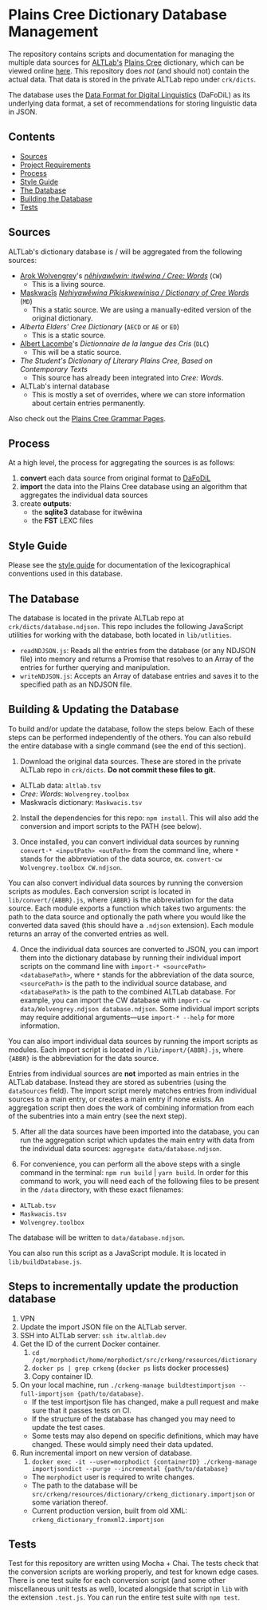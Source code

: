 # Plains Cree Dictionary Database Management

The repository contains scripts and documentation for managing the multiple data sources for [ALTLab's][ALTLab] [Plains Cree][Cree] dictionary, which can be viewed online [here][itwewina]. This repository does _not_ (and should not) contain the actual data. That data is stored in the private ALTLab repo under `crk/dicts`.

The database uses the [Data Format for Digital Linguistics][DaFoDiL] (DaFoDiL) as its underlying data format, a set of recommendations for storing linguistic data in JSON.

## Contents

<!-- TOC -->
- [Sources](#sources)
- [Project Requirements](#project-requirements)
- [Process](#process)
- [Style Guide](#style-guide)
- [The Database](#the-database)
- [Building the Database](#building-the-database)
- [Tests](#tests)
<!-- /TOC -->

## Sources

ALTLab's dictionary database is / will be aggregated from the following sources:

* [Arok Wolvengrey][Arok]'s [_nêhiyawêwin: itwêwina / Cree: Words_][CW] (`CW`)
  - This is a living source.
* [Maskwacîs][Maskwacis] [_Nehiyawêwina Pîkiskwewinisa / Dictionary of Cree Words_][MD] (`MD`)
  - This a static source. We are using a manually-edited version of the original dictionary.
* _Alberta Elders' Cree Dictionary_ (`AECD` or `AE` or `ED`)
  - This is a static source.
* [Albert Lacombe][Lacombe]'s _Dictionnaire de la langue des Cris_ (`DLC`)
  - This will be a static source.
* _The Student's Dictionary of Literary Plains Cree, Based on Contemporary Texts_
  - This source has already been integrated into _Cree: Words_.
* ALTLab's internal database
  - This is mostly a set of overrides, where we can store information about certain entries permanently.

Also check out the [Plains Cree Grammar Pages][grammar].

## Process

At a high level, the process for aggregating the sources is as follows:

1. **convert** each data source from original format to [DaFoDiL][DaFoDiL]
3. **import** the data into the Plains Cree database using an algorithm that aggregates the individual data sources
4. create **outputs**:
   - the **sqlite3** database for itwêwina
   - the **FST** LEXC files

## Style Guide

Please see the [style guide](./docs/style-guide.md) for documentation of the lexicographical conventions used in this database.

## The Database

The database is located in the private ALTLab repo at `crk/dicts/database.ndjson`. This repo includes the following JavaScript utilities for working with the database, both located in `lib/utlities`.

* `readNDJSON.js`: Reads all the entries from the database (or any NDJSON file) into memory and returns a Promise that resolves to an Array of the entries for further querying and manipulation.
* `writeNDJSON.js`: Accepts an Array of database entries and saves it to the specified path as an NDJSON file.

## Building & Updating the Database

To build and/or update the database, follow the steps below. Each of these steps can be performed independently of the others. You can also rebuild the entire database with a single command (see the end of this section).

1. Download the original data sources. These are stored in the private ALTLab repo in `crk/dicts`. **Do not commit these files to git.**

  * ALTLab data: `altlab.tsv`
  * _Cree: Words_: `Wolvengrey.toolbox`
  * Maskwacîs dictionary: `Maskwacis.tsv`

2. Install the dependencies for this repo: `npm install`. This will also add the conversion and import scripts to the PATH (see below).

3. Once installed, you can convert individual data sources by running `convert-* <inputPath> <outPath>` from the command line, where `*` stands for the abbreviation of the data source, ex. `convert-cw Wolvengrey.toolbox CW.ndjson`.

  You can also convert individual data sources by running the conversion scripts as modules. Each conversion script is located in `lib/convert/{ABBR}.js`, where `{ABBR}` is the abbreviation for the data source. Each module exports a function which takes two arguments: the path to the data source and optionally the path where you would like the converted data saved (this should have a `.ndjson` extension). Each module returns an array of the converted entries as well.

4. Once the individual data sources are converted to JSON, you can import them into the dictionary database by running their individual import scripts on the command line with `import-* <sourcePath> <databasePath>`, where `*` stands for the abbreviation of the data source, `<sourcePath>` is the path to the individual source database, and `<databasePath>` is the path to the combined ALTLab database. For example, you can import the CW database with `import-cw data/Wolvengrey.ndjson database.ndjson`. Some individual import scripts may require additional arguments—use `import-* --help` for more information.

  You can also import individual data sources by running the import scripts as modules. Each import script is located in `/lib/import/{ABBR}.js`, where `{ABBR}` is the abbreviation for the data source.

  Entries from individual sources are **not** imported as main entries in the ALTLab database. Instead they are stored as subentries (using the `dataSources` field). The import script merely matches entries from individual sources to a main entry, or creates a main entry if none exists. An aggregation script then does the work of combining information from each of the subentries into a main entry (see the next step).

5. After all the data sources have been imported into the database, you can run the aggregation script which updates the main entry with data from the individual data sources: `aggregate data/database.ndjson`.

6. For convenience, you can perform all the above steps with a single command in the terminal: `npm run build` | `yarn build`. In order for this command to work, you will need each of the following files to be present in the `/data` directory, with these exact filenames:

* `ALTLab.tsv`
* `Maskwacis.tsv`
* `Wolvengrey.toolbox`

The database will be written to `data/database.ndjson`.

You can also run this script as a JavaScript module. It is located in `lib/buildDatabase.js`.

## Steps to incrementally update the production database

1. VPN
2. Update the import JSON file on the ALTLab server.
3. SSH into ALTLab server: `ssh itw.altlab.dev`
5. Get the ID of the current Docker container.
   1. `cd /opt/morphodict/home/morphodict/src/crkeng/resources/dictionary`
   2. `docker ps | grep crkeng` (`docker ps` lists docker processes)
   3. Copy container ID.
6. On your local machine, run `./crkeng-manage buildtestimportjson --full-importjson {path/to/database}`.
   - If the test importjson file has changed, make a pull request and make sure that it passes tests on CI.
   - If the structure of the database has changed you may need to update the test cases.
   - Some tests may also depend on specific definitions, which may have changed. These would simply need their data updated.
7. Run incremental import on new version of database.
   1. `docker exec -it --user=morphodict {containerID} ./crkeng-manage importjsondict --purge --incremental {path/to/database}`
   * The `morphodict` user is required to write changes.
   * The path to the database will be `src/crkeng/resources/dictionary/crkeng_dictionary.importjson` or some variation thereof.
   * Current production version, built from old XML: `crkeng_dictionary_fromxml2.importjson`

## Tests

Test for this repository are written using Mocha + Chai. The tests check that the conversion scripts are working properly, and test for known edge cases. There is one test suite for each conversion script (and some other miscellaneous unit tests as well), located alongside that script in `lib` with the extension `.test.js`. You can run the entire test suite with `npm test`.

<!-- Links -->
[ALTLab]:     https://github.com/UAlbertaALTLab
[Arok]:       https://www.fnuniv.ca/academic/faculty/dr-arok-wolvengrey/
[Cree]:       https://en.wikipedia.org/wiki/Plains_Cree
[CW]:         https://uofrpress.ca/Books/C/Cree-Words
[DaFoDiL]:    https://format.digitallinguistics.io/
[grammar]:    https://plainscree.atlas-ling.ca/grammar/
[itwewina]:   https://sapir.artsrn.ualberta.ca/cree-dictionary/
[Lacombe]:    https://en.wikipedia.org/wiki/Albert_Lacombe
[Maskwacis]:  https://en.wikipedia.org/wiki/Maskwacis
[MD]:         https://www.altlab.dev/maskwacis/dictionary.html
